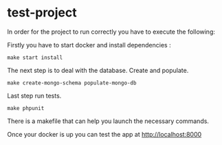 # test-project

In order for the project to run correctly you have to execute the following:

Firstly you have to start docker and install dependencies : 
```
make start install
```

The next step is to deal with the database. Create and populate.
```
make create-mongo-schema populate-mongo-db
```

Last step run tests.
```
make phpunit
```

There is a makefile that can help you launch the necessary commands.

Once your docker is up you can test the app at [http://localhost:8000](http://localhost:8000)

